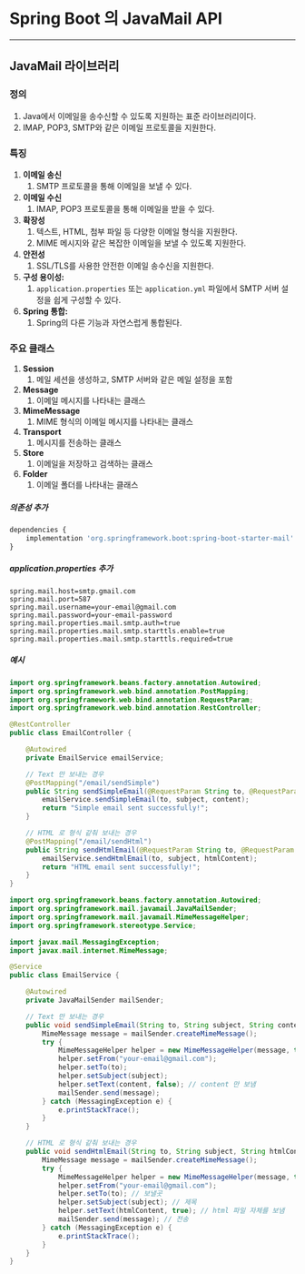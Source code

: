 # Spring Boot 의 JavaMail API

---

>

## JavaMail 라이브러리 

### 정의 

1. Java에서 이메일을 송수신할 수 있도록 지원하는 표준 라이브러리이다. 
2.  IMAP, POP3, SMTP와 같은 이메일 프로토콜을 지원한다. 

### 특징

1. **이메일 송신**
   1. SMTP 프로토콜을 통해 이메일을 보낼 수 있다.
2. **이메일 수신**
   1. IMAP, POP3 프로토콜을 통해 이메일을 받을 수 있다.
3. **확장성**
   1. 텍스트, HTML, 첨부 파일 등 다양한 이메일 형식을 지원한다. 
   2. MIME 메시지와 같은 복잡한 이메일을 보낼 수 있도록 지원한다. 
4. **안전성**
   1. SSL/TLS를 사용한 안전한 이메일 송수신을 지원한다. 
5. **구성 용이성:** 
   1. `application.properties` 또는 `application.yml` 파일에서 SMTP 서버 설정을 쉽게 구성할 수 있다.
6. **Spring 통합:** 
   1. Spring의 다른 기능과 자연스럽게 통합된다. 

### 주요 클래스 

1. **Session**
   1. 메일 세션을 생성하고, SMTP 서버와 같은 메일 설정을 포함
2. **Message**
   1. 이메일 메시지를 나타내는 클래스
3. **MimeMessage**
   1. MIME 형식의 이메일 메시지를 나타내는 클래스
4. **Transport**
   1. 메시지를 전송하는 클래스
5. **Store**
   1. 이메일을 저장하고 검색하는 클래스
6. **Folder**
   1. 이메일 폴더를 나타내는 클래스

##### 의존성 추가 

```js
dependencies {
    implementation 'org.springframework.boot:spring-boot-starter-mail'
}
```

##### application.properties 추가 

```properties
spring.mail.host=smtp.gmail.com
spring.mail.port=587
spring.mail.username=your-email@gmail.com
spring.mail.password=your-email-password
spring.mail.properties.mail.smtp.auth=true
spring.mail.properties.mail.smtp.starttls.enable=true
spring.mail.properties.mail.smtp.starttls.required=true
```

##### 예시

```java
import org.springframework.beans.factory.annotation.Autowired;
import org.springframework.web.bind.annotation.PostMapping;
import org.springframework.web.bind.annotation.RequestParam;
import org.springframework.web.bind.annotation.RestController;

@RestController
public class EmailController {

    @Autowired
    private EmailService emailService;

    // Text 만 보내는 경우 
    @PostMapping("/email/sendSimple")
    public String sendSimpleEmail(@RequestParam String to, @RequestParam String subject, @RequestParam String content) {
        emailService.sendSimpleEmail(to, subject, content); 
        return "Simple email sent successfully!";
    }

    // HTML 로 형식 같춰 보내는 경우 
    @PostMapping("/email/sendHtml")
    public String sendHtmlEmail(@RequestParam String to, @RequestParam String subject, @RequestParam String htmlContent) {
        emailService.sendHtmlEmail(to, subject, htmlContent);
        return "HTML email sent successfully!";
    }
}

```

```java
import org.springframework.beans.factory.annotation.Autowired;
import org.springframework.mail.javamail.JavaMailSender;
import org.springframework.mail.javamail.MimeMessageHelper;
import org.springframework.stereotype.Service;

import javax.mail.MessagingException;
import javax.mail.internet.MimeMessage;

@Service
public class EmailService {

    @Autowired
    private JavaMailSender mailSender;

    // Text 만 보내는 경우 
    public void sendSimpleEmail(String to, String subject, String content) {
        MimeMessage message = mailSender.createMimeMessage();
        try {
            MimeMessageHelper helper = new MimeMessageHelper(message, true); // 인코딩 설정 필요 없음
            helper.setFrom("your-email@gmail.com");
            helper.setTo(to);
            helper.setSubject(subject);
            helper.setText(content, false); // content 만 보냄
            mailSender.send(message);
        } catch (MessagingException e) {
            e.printStackTrace();
        }
    }

    // HTML 로 형식 같춰 보내는 경우 
    public void sendHtmlEmail(String to, String subject, String htmlContent) {
        MimeMessage message = mailSender.createMimeMessage();
        try {
            MimeMessageHelper helper = new MimeMessageHelper(message, true, "UTF-8"); // 인코딩 설정 필요
            helper.setFrom("your-email@gmail.com");
            helper.setTo(to); // 보낼곳
            helper.setSubject(subject); // 제목
            helper.setText(htmlContent, true); // html 파일 자체를 보냄 
            mailSender.send(message); // 전송
        } catch (MessagingException e) {
            e.printStackTrace();
        }
    }
}

```

